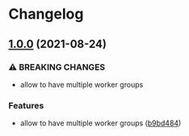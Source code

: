 # Changelog

## [1.0.0](https://www.github.com/camptocamp/terraform-docker-k3s/compare/v0.11.1...v1.0.0) (2021-08-24)


### ⚠ BREAKING CHANGES

* allow to have multiple worker groups

### Features

* allow to have multiple worker groups ([b9bd484](https://www.github.com/camptocamp/terraform-docker-k3s/commit/b9bd484d2589c3a4c33e6ac7896d9cc73b536fe8))

